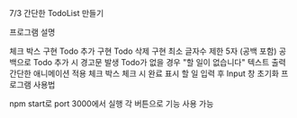 7/3 간단한 TodoList 만들기

프로그램 설명

체크 박스 구현
Todo 추가 구현
Todo 삭제 구현
최소 글자수 제한 5자 (공백 포함)
공백으로 Todo 추가 시 경고문 발생
Todo가 없을 경우 "할 일이 없습니다" 텍스트 출력
간단한 애니메이션 적용
체크 박스 체크 시 완료 표시
할 일 입력 후 Input 창 초기화
프로그램 사용법

npm start로 port 3000에서 실행
각 버튼으로 기능 사용 가능
